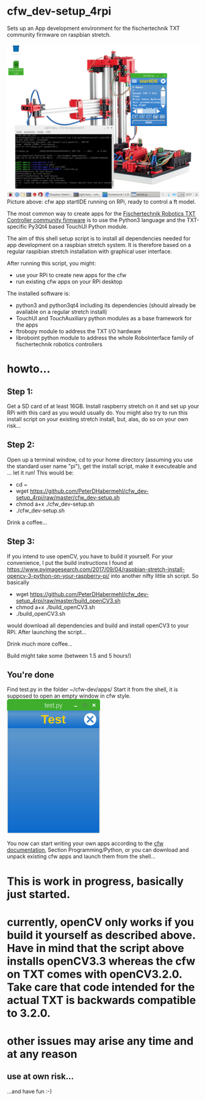 # cfw_dev-setup_4rpi

Sets up an App development environment for the fischertechnik TXT community firmware on raspbian stretch.


![cfw app startIDE running on RPi, ready to control a ft model](https://github.com/PeterDHabermehl/cfw_dev-setup_4rpi/raw/master/img/startIDEonRPi.png)
Picture above: cfw app startIDE running on RPi, ready to control a ft model.

The most common way to create apps for the [Fischertechnik Robotics TXT Controller community firmware](http://cfw.ftcommunity.de/) is to use the Python3 language and the TXT-specific Py3Qt4 based TouchUI Python module.

The aim of this shell setup script is to install all dependencies needed for app development on a raspbian stretch system. It is therefore based on a regular raspibian stretch installation with graphical user interface.

After running this script, you might:
- use your RPi to create new apps for the cfw
- run existing cfw apps on your RPi desktop

The installed software is:

- python3 and python3qt4 including its dependencies (should already be available on a regular stretch install)
- TouchUI and TouchAuxiliary python modules as a base framework for the apps
- ftrobopy module to address the TXT I/O hardware
- libroboint python module to address the whole RoboInterface family of fischertechnik robotics controllers

# howto...
## Step 1:
Get a SD card of at least 16GB. Install raspberry stretch on it and set up your RPi with this card as you would usually do. You might also try to run this install script on your existing stretch install, but, alas, do so on your own risk...

## Step 2:
Open up a terminal window, cd to your home directory (assuming you use the standard user name "pi"), get the install script, make it executeable and ... let it run!
This would be:

- cd ~
- wget https://github.com/PeterDHabermehl/cfw_dev-setup_4rpi/raw/master/cfw_dev-setup.sh
- chmod a+x ./cfw_dev-setup.sh
- ./cfw_dev-setup.sh

Drink a coffee...

## Step 3:
If you intend to use openCV, you have to build it yourself. For your convenience, I put the build instructions I found at
https://www.pyimagesearch.com/2017/09/04/raspbian-stretch-install-opencv-3-python-on-your-raspberry-pi/
into another nifty little sh script. So basically

- wget https://github.com/PeterDHabermehl/cfw_dev-setup_4rpi/raw/master/build_openCV3.sh
- chmod a+x ./build_openCV3.sh
- ./build_openCV3.sh

would download all dependencies and build and install openCV3 to your RPi. After launching the script...

Drink much more coffee...

Build might take some (between 1.5 and 5 hours!)

## You're done
Find test.py in the folder ~/cfw-dev/apps/ 
Start it from the shell, it is supposed to open an empty window in cfw style.
![test.py](https://github.com/PeterDHabermehl/cfw_dev-setup_4rpi/raw/master/img/test.py.png)

You now can start writing your own apps according to the [cfw documentation](http://cfw.ftcommunity.de/), Section Programming/Python, or you can download and unpack existing cfw apps and launch them from the shell...


# This is work in progress, basically just started.
# currently, openCV only works if you build it yourself as described above. Have in mind that the script above installs openCV3.3 whereas the cfw on TXT comes with openCV3.2.0. Take care that code intended for the actual TXT is backwards compatible to 3.2.0.
# other issues may arise any time and at any reason

## use at own risk...
...and have fun :-)
